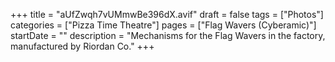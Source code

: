 +++
title = "aUfZwqh7vUMmwBe396dX.avif"
draft = false
tags = ["Photos"]
categories = ["Pizza Time Theatre"]
pages = ["Flag Wavers (Cyberamic)"]
startDate = ""
description = "Mechanisms for the Flag Wavers in the factory, manufactured by Riordan Co."
+++
